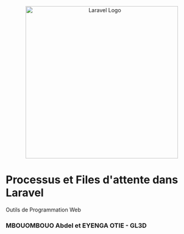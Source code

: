 <p align="center"><a href="https://laravel.com" target="_blank"><img src="https://raw.githubusercontent.com/laravel/art/master/logo-lockup/5%20SVG/2%20CMYK/1%20Full%20Color/laravel-logolockup-cmyk-red.svg" width="400" alt="Laravel Logo"></a></p>


# Processus et Files d'attente dans Laravel

Outils de Programmation Web

### MBOUOMBOUO Abdel et EYENGA OTIE - GL3D
